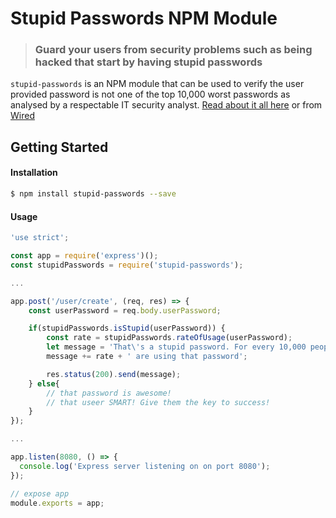 # Stupid Passwords NPM Module

> ### Guard your users from security problems such as being hacked that start by having stupid passwords

`stupid-passwords` is an NPM module that can be used to verify the user provided password is not one
of the top 10,000 worst passwords as analysed by a respectable IT security analyst.
[Read about it all here](https://xato.net/10-000-top-passwords-6d6380716fe0#.473dkcjfm) or from
[Wired](http://www.wired.com/2013/12/web-semantics-the-ten-thousand-worst-passwords/)

## Getting Started

#### Installation

```bash
$ npm install stupid-passwords --save
```

#### Usage

```js
'use strict';

const app = require('express')();
const stupidPasswords = require('stupid-passwords');

...

app.post('/user/create', (req, res) => {
	const userPassword = req.body.userPassword;

	if(stupidPasswords.isStupid(userPassword)) {
		const rate = stupidPasswords.rateOfUsage(userPassword);
		let message = 'That\'s a stupid password. For every 10,000 people, ';
		message += rate + ' are using that password';

		res.status(200).send(message);
	} else{
		// that password is awesome!
		// that useer SMART! Give them the key to success!
	}
});

...

app.listen(8080, () => {
  console.log('Express server listening on on port 8080');
});

// expose app
module.exports = app;

```
